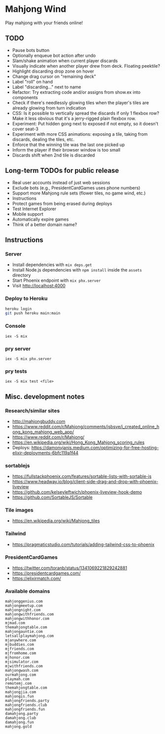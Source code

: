 # Mahjong Wind

Play mahjong with your friends online!

## TODO
- Pause bots button
- Optionally enqueue bot action after undo
- Slam/shake animation when current player discards
- Visually indicate when another player drew from deck. Floating peektile?
- Highlight discarding drop zone on hover
- Change drag cursor on "remaining deck"
- Label "roll" on hand
- Label "discarding..." next to name
- Refactor: Try extracting code and/or assigns from show.ex into components
- Check if there's needlessly glowing tiles when the player's tiles are already glowing from turn indication
- CSS: Is it possible to vertically spread the discards if only 1 flexbox row? Make it less obvious that it's a jerry-rigged plain flexbox row.
- Experiment: Put hidden gong next to exposed if not empty, so it doesn't cover seat-3
- Experiment with more CSS animations: exposing a tile, taking from discards, dealing the tiles, etc.
- Enforce that the winning tile was the last one picked up
- Inform the player if their browser window is too small
- Discards shift when 2nd tile is discarded

## Long-term TODOs for public release
- Real user accounts instead of just web sessions
- Exclude bots (e.g., PresidentCardGames uses phone numbers)
- Support more Mahjong rule sets (flower tiles, no game wind, etc.)
- Instructions
- Protect games from being erased during deploys
- Test Internet Explorer
- Mobile support
- Automatically expire games
- Think of a better domain name?

## Instructions

### Server
- Install dependencies with `mix deps.get`
- Install Node.js dependencies with `npm install` inside the `assets` directory
- Start Phoenix endpoint with `mix phx.server`
- Visit <http://localhost:4000>

### Deploy to Heroku
```sh
heroku login
git push heroku main:main
```

### Console
`iex -S mix`

### pry server
`iex -S mix phx.server`

### pry tests
`iex -S mix test <file>`

## Misc. development notes

### Research/similar sites
- <http://mahjongbuddy.com>
- <https://www.reddit.com/r/Mahjong/comments/jsbsve/i_created_online_hong_kong_mahjong_web_app/>
- <https://www.reddit.com/r/Mahjong/>
- <https://en.wikipedia.org/wiki/Hong_Kong_Mahjong_scoring_rules>
- Deploys: <https://damonvjanis.medium.com/optimizing-for-free-hosting-elixir-deployments-6bfc119a1f44>

### sortablejs
- <https://fullstackphoenix.com/features/sortable-lists-with-sortable-js>
- <https://www.headway.io/blog/client-side-drag-and-drop-with-phoenix-liveview>
- <https://github.com/kelseyleftwich/phoenix-liveview-hook-demo>
- <https://github.com/SortableJS/Sortable>

### Tile images
- <https://en.wikipedia.org/wiki/Mahjong_tiles>

### Tailwind
- <https://pragmaticstudio.com/tutorials/adding-tailwind-css-to-phoenix>

### PresidentCardGames
- <https://twitter.com/toranb/status/1341069221829242881>
- <https://presidentcardgames.com/>
- <https://elixirmatch.com/>

### Available domains
```
mahjonggenius.com
mahjongmeetup.com
mahjongnight.com
mahjongwithfriends.com
mahjongwithhonor.com
mjmad.com
themahjongtable.com
mahjongauntie.com
letsallplaymahjong.com
mjanywhere.com
mjbuddies.com
mjfriends.com
mjfromhome.com
mjhonor.com
mjsimulator.com
mjwithfriends.com
mahjongwash.com
ourmahjong.com
playmah.com
remotemj.com
themahjongtable.com
mahjongjia.com
mahjongis.fun
mahjongfriends.party
mahjongfriends.club
mahjongfriends.fun
damahjong.party
damahjong.club
damahjong.fun
mahjong.gold
```
